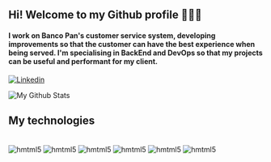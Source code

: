 
## Hi! Welcome to my Github profile 👨‍💻🚀
#### I work on Banco Pan's customer service system, developing improvements so that the customer can have the best experience when being served. I'm specialising in BackEnd and DevOps so that my projects can be useful and performant for my client.

[![Linkedin](https://img.shields.io/badge/LinkedIn-0077B5?style=for-the-badge&logo=linkedin&logoColor=white)](https://www.linkedin.com/in/vinicius-chapula-7bb516207/)

![My Github Stats](https://github-readme-stats.vercel.app/api?username=viniciuschapula&show_icons=true&theme=github_dark_dimmed)

## My technologies

<div style="display: incline_block"><br/>
    <img align="center" alt="hmtml5" src="https://img.shields.io/badge/.NET-5C2D91?style=for-the-badge&logo=.net&logoColor=white">
    <img align="center" alt="hmtml5" src="https://img.shields.io/badge/C%23-239120?style=for-the-badge&logo=c-sharp&logoColor=white">
    <img align="center" alt="hmtml5" src="https://img.shields.io/badge/Microsoft_SQL_Server-CC2927?style=for-the-badge&logo=microsoft-sql-server&  logoColor=white">
    <img align="center" alt="hmtml5" src="https://img.shields.io/badge/GIT-E44C30?style=for-the-badge&logo=git&logoColor=white">
    <img align="center" alt="hmtml5" src="https://img.shields.io/badge/Amazon_AWS-FF9900?style=for-the-badge&logo=amazonaws&logoColor=white">
    <img align="center" alt="hmtml5" src="https://img.shields.io/badge/Azure_DevOps-0078D7?style=for-the-badge&logo=azure-devops&logoColor=white">
</div>

